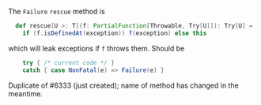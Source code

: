 The `Failure` `rescue` method is

```scala
  def rescue[U >: T](f: PartialFunction[Throwable, Try[U]]): Try[U] =
    if (f.isDefinedAt(exception)) f(exception) else this
```

which will leak exceptions if `f` throws them.  Should be

```scala
    try { /* current code */ }
    catch { case NonFatal(e) => Failure(e) }
```
Duplicate of #6333 (just created); name of method has changed in the meantime.
